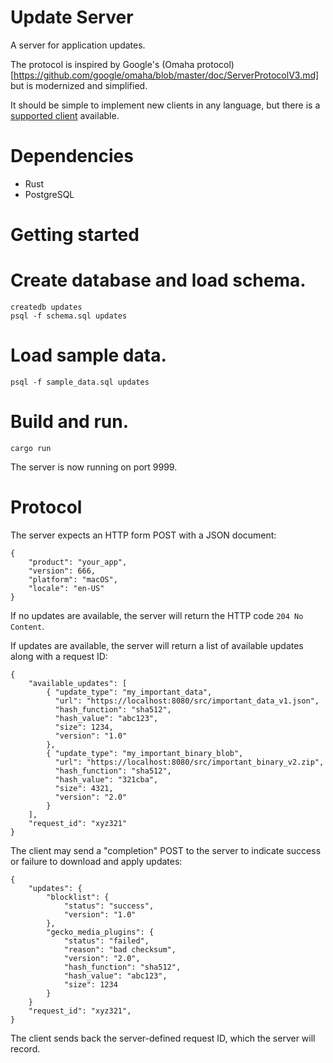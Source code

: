 Update Server
=============

A server for application updates.

The protocol is inspired by Google's (Omaha protocol)[https://github.com/google/omaha/blob/master/doc/ServerProtocolV3.md] but is modernized and simplified.

It should be simple to implement new clients in any language, but there is
a [supported client](https://github.com/rhelmer/update-client#readme)
available.

Dependencies
============

* Rust
* PostgreSQL

Getting started
===============

# Create database and load schema.
```
createdb updates
psql -f schema.sql updates
```

# Load sample data.
`psql -f sample_data.sql updates`

# Build and run.
`cargo run`

The server is now running on port 9999.

Protocol
========

The server expects an HTTP form POST with a JSON document:

```
{
    "product": "your_app",
    "version": 666,
    "platform": "macOS",
    "locale": "en-US"
}
```

If no updates are available, the server will return the
HTTP code `204 No Content`.

If updates are available, the server will return a list
of available updates along with a request ID:

```
{
    "available_updates": [
        { "update_type": "my_important_data",
          "url": "https://localhost:8080/src/important_data_v1.json",
          "hash_function": "sha512",
          "hash_value": "abc123",
          "size": 1234,
          "version": "1.0"
        },
        { "update_type": "my_important_binary_blob",
          "url": "https://localhost:8080/src/important_binary_v2.zip",
          "hash_function": "sha512",
          "hash_value": "321cba",
          "size": 4321,
          "version": "2.0"
        }
    ],
    "request_id": "xyz321"
}
```

The client may send a "completion" POST to the server to
indicate success or failure to download and apply updates:

```
{
    "updates": {
        "blocklist": {
            "status": "success",
            "version": "1.0"
        },
        "gecko_media_plugins": {
            "status": "failed",
            "reason": "bad checksum",
            "version": "2.0",
            "hash_function": "sha512",
            "hash_value": "abc123",
            "size": 1234
        }
    }
    "request_id": "xyz321",
}
```

The client sends back the server-defined request ID, which the server will record.

